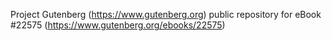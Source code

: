 Project Gutenberg (https://www.gutenberg.org) public repository for eBook #22575 (https://www.gutenberg.org/ebooks/22575)
